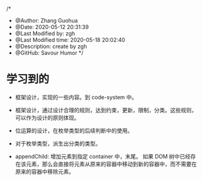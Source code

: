 /*
* @Author: Zhang Guohua
* @Date:   2020-05-12 20:31:39
* @Last Modified by:   zgh
* @Last Modified time: 2020-05-18 20:02:40
* @Description: create by zgh
* @GitHub: Savour Humor
*/


# 学习到的


- 框架设计，实现的一些内容。到 code-system 中。
- 框架设计，通过设计合理的规则，达到约束，更新，限制，分类。这些规则，可以作为设计的原则体现。

- 位运算的设计，在枚举类型的后续判断中的使用。
- 对于枚举类型，派生出分类的类型。

- appendChild: 增加元素到指定 container 中，末尾。 如果 DOM 树中已经存在该元素，那么会直接将元素从原来的容器中移动到新的容器中，而不需要在原来的容器中移除元素。